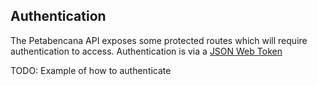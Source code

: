 ## Authentication

The Petabencana API exposes some protected routes which will require authentication to access.  Authentication is via a [JSON Web Token](https://jwt.io/introduction/)

TODO: Example of how to authenticate

